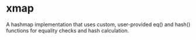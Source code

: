 # xmap
A hashmap implementation that uses custom, user-provided eq() and hash() functions for equality checks and hash calculation.
